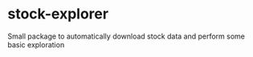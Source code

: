 # stock-explorer
Small package to automatically download stock data and perform some basic exploration
